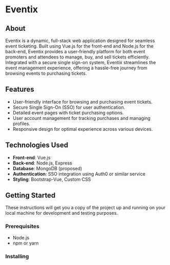 # Eventix

## About

Eventix is a dynamic, full-stack web application designed for seamless event ticketing. Built using Vue.js for the front-end and Node.js for the back-end, Eventix provides a user-friendly platform for both event promoters and attendees to manage, buy, and sell tickets efficiently. Integrated with a secure single sign-on system, Eventix streamlines the event management experience, offering a hassle-free journey from browsing events to purchasing tickets.

## Features

- User-friendly interface for browsing and purchasing event tickets.
- Secure Single Sign-On (SSO) for user authentication.
- Detailed event pages with ticket purchasing options.
- User account management for tracking purchases and managing profiles.
- Responsive design for optimal experience across various devices.

## Technologies Used

- **Front-end**: Vue.js
- **Back-end**: Node.js, Express
- **Database**: MongoDB (proposed)
- **Authentication**: SSO integration using Auth0 or similar service
- **Styling**: Bootstrap-Vue, Custom CSS

## Getting Started

These instructions will get you a copy of the project up and running on your local machine for development and testing purposes.

### Prerequisites

- Node.js
- npm or yarn

### Installing
